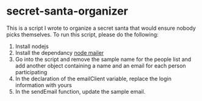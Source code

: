 # secret-santa-organizer
This is a script I wrote to organize a secret santa that would ensure nobody picks themselves.
To run this script, please do the following:
1) Install nodejs
2) Install the dependancy <a href = "https://nodemailer.com/usage/">node mailer</a>
3) Go into the script and remove the sample name for the people list and add another object containing a name and an email for each person participating
4) In the declaration of the emailClient variable, replace the login information with yours
5) In the sendEmail function, update the sample email.
